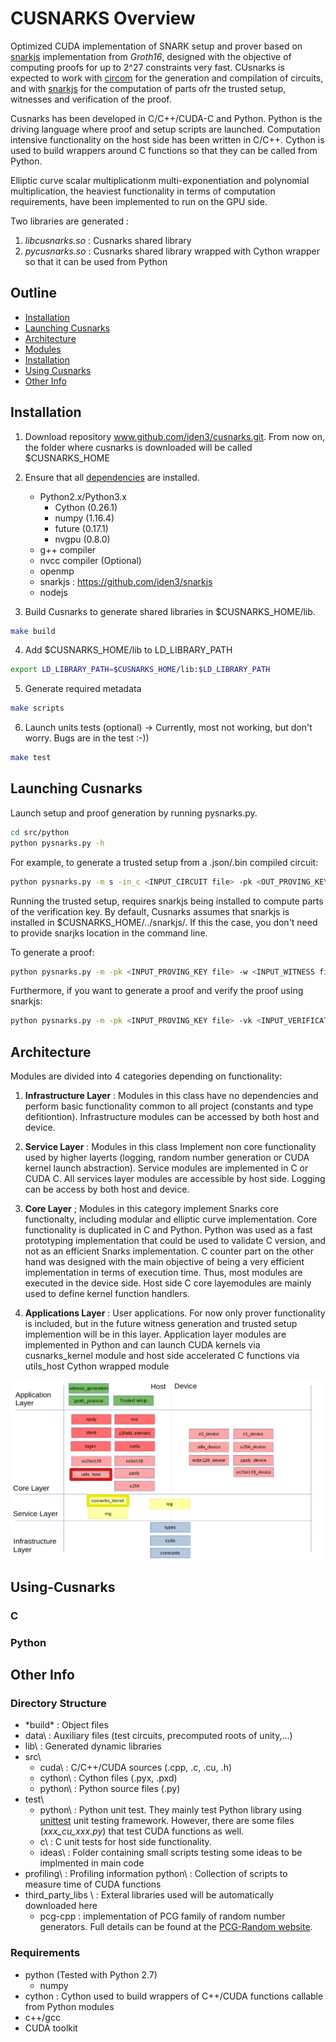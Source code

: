 # CUSNARKS Overview
Optimized CUDA implementation of SNARK setup and prover based on [snarkjs][] implementation from *Groth16*, designed with the objective of computing proofs for up to 2^27 constraints very fast. CUsnarks is expected to work with [circom][] for the generation and compilation
of circuits, and with [snarkjs][] for the computation of parts ofr the trusted setup, witnesses and verification of the proof.

Cusnarks has been developed in C/C++/CUDA-C and Python. Python is the driving language where proof and setup scripts are launched. Computation intensive functionality on the host side has been written in C/C++. Cython is used to build wrappers around C functions so that they can be
called from Python.

Elliptic curve scalar multiplicationm multi-exponentiation and polynomial multiplication, the heaviest functionality in terms of 
computation requirements, have been implemented to run on the GPU side.

Two libraries are generated :
1. *libcusnarks.so* : Cusnarks shared library
2. *pycusnarks.so* : Cusnarks shared library wrapped with Cython wrapper so that it can be used from Python

## Outline
* [Installation][]
* [Launching Cusnarks](#Launching-Cusnarks)
* [Architecture][]
* [Modules][]
* [Installation][]
* [Using Cusnarks][]
* [Other Info](#Other-Info)
  
## Installation
1. Download repository www.github.com/iden3/cusnarks.git. From now on, the folder where cusnarks is downloaded will be called $CUSNARKS_HOME

2. Ensure that all [dependencies][] are installed. 
    - Python2.x/Python3.x
        - Cython (0.26.1)
        - numpy (1.16.4)
        - future (0.17.1)
        - nvgpu (0.8.0)
    - g++ compiler
    - nvcc compiler (Optional)
    - openmp
    - snarkjs : https://github.com/iden3/snarkjs
    - nodejs


3. Build Cusnarks to generate shared libraries in $CUSNARKS_HOME/lib.

```sh
make build
```

4. Add $CUSNARKS_HOME/lib to LD_LIBRARY_PATH

```sh
export LD_LIBRARY_PATH=$CUSNARKS_HOME/lib:$LD_LIBRARY_PATH
```

5. Generate required metadata

```sh
make scripts
```

6. Launch units tests (optional) -> Currently, most not working, but don't worry. Bugs are in the test :-))

```sh
make test
```

## Launching Cusnarks
Launch setup and proof generation by running pysnarks.py. 

```sh
cd src/python
python pysnarks.py -h
```

For example, to generate a trusted setup from a .json/.bin compiled circuit:

```sh
python pysnarks.py -m s -in_c <INPUT_CIRCUIT file> -pk <OUT_PROVING_KEY file> -vk <OUT_VERIFICATION_KEY file> -snarkjs <SNARKJS location>
```
Running the trusted setup, requires snarkjs being installed to compute parts of the verification key. By default, Cusnarks assumes that snarkjs is installed in $CUSNARKS_HOME/../snarkjs/. If this the case, you don't need to provide snarjks location in the command line.


To generate a proof:
```sh
python pysnarks.py -m -pk <INPUT_PROVING_KEY file> -w <INPUT_WITNESS file file> -p >OUTPUT_PROOF file> -pd <OUTPUT_PUBLIC_DATA file>
```

Furthermore, if you want to generate a proof and verify the proof using snarkjs:
```sh
python pysnarks.py -m -pk <INPUT_PROVING_KEY file> -vk <INPUT_VERIFICATION_KEY file> -w <INPUT_WITNESS file file> -p >OUTPUT_PROOF file> -pd <OUTPUT_PUBLIC_DATA file> -v 1 -snarkjs <SNARKJS location>
```
## Architecture

Modules are divided into 4 categories depending on functionality:

1. **Infrastructure Layer** : Modules in this class have no dependencies and perform basic functionality common to all project (constants and type defitiontion).  Infrastructure modules can be accessed by both host and device.

2. **Service Layer** : Modules in this class Implement non core functionality used by higher layerts (logging, random number generation or CUDA kernel launch abstraction). Service modules are implemented in C or CUDA C. All services layer modules are accessible by host side. Logging can be access by both host and device.

3. **Core Layer**  ; Modules in this category implement Snarks core functionalty,  including modular and elliptic curve implementation. Core functionality is duplicated in C and Python. Python was used as a fast prototyping implementation that could be used to validate C version, and not as an efficient Snarks implementation. C counter part on the other hand was designed with the main objective of being a very efficient implementation in terms of execution time. Thus, most modules are executed in the device side. Host side C core layemodules are mainly used to define kernel function handlers.

4. **Applications Layer** : User applications. For now only prover functionality is included, but in the future witness generation and trusted setup implemention will be in this layer. Application layer modules are implemented in Python and can launch CUDA kernels via cusnarks_kernel module and host side accelerated C functions via utils_host Cython wrapped module

![Architecture](doc/architecture.png)


## Using-Cusnarks

### C

### Python


## Other Info
### Directory Structure
* *build\*    : Object files
* data\     : Auxiliary files (test circuits, precomputed roots of unity,...)
* lib\      : Generated dynamic libraries
* src\
  - cuda\     : C/C++/CUDA sources (.cpp, .c, .cu, .h)
  - cython\   : Cython files (.pyx, .pxd)
  - python\   : Python source files (.py)
* test\
  - python\   : Python unit test. They mainly test Python library using [unittest][] unit testing framework. 
   However, there are some files (*xxx_cu_xxx.py*) that test CUDA functions as well.
  - c\        : C unit tests for host side functionality.
  - ideas\    : Folder containing small scripts testing some ideas to be implmented in main code
* profiling\ : Profiling information
   python\   : Collection of scripts to measure time of CUDA functions 
* third_party_libs \ : Exteral libraries used will be automatically downloaded here
  - pcg-cpp  : implementation of PCG family of random number generators. Full details can be found at the [PCG-Random website].

### Requirements 
* python (Tested with Python 2.7)
  - numpy
* cython : Cython used to build wrappers of C++/CUDA functions callable from Python modules
* c++/gcc
* CUDA toolkit

[dependencies]: #Requirements 
[snarkjs]: https://www.github.com/iden3/snarkjs
[circom]: https://www.github.com/iden3/circom
[PCG-Random website]: http://www.pcg-random.org
[unittest]: https://python.org/3/library/unittest.html
[Architecture]: #Architecture
[Modules]: #Modules
[Installation]: #Installation
[Using Cusnarks]: #Using-Cusnarks
[Other Info]: #Other

